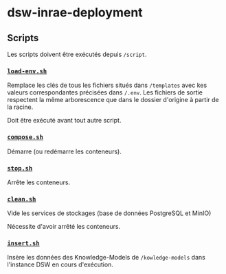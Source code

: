 # dsw-inrae-deployment

## Scripts

Les scripts doivent être exécutés depuis ``/script``.

### [`load-env.sh`](scripts/load-env.sh)

Remplace les clés de tous les fichiers situés dans ```/templates```
avec kes valeurs correspondantes précisées dans ```/.env```. Les fichiers de sortie
respectent la même arborescence que dans le dossier d'origine à partir de la racine.

Doit être exécuté avant tout autre script.

### [`compose.sh`](scripts/compose.sh)

Démarre (ou redémarre les conteneurs).

### [`stop.sh`](scripts/stop.sh)

Arrête les conteneurs.

### [`clean.sh`](scripts/clean.sh)

Vide les services de stockages (base de données PostgreSQL et MinIO)

Nécessite d'avoir arrêté les conteneurs.

### [`insert.sh`](scripts/insert.sh)

Insère les données des Knowledge-Models de ```/kowledge-models``` dans l'instance DSW
en cours d'exécution.